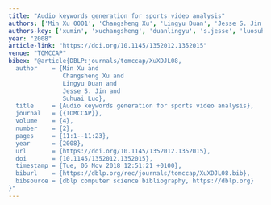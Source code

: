 ```yaml
---
title: "Audio keywords generation for sports video analysis"
authors: ['Min Xu 0001', 'Changsheng Xu', 'Lingyu Duan', 'Jesse S. Jin', 'Suhuai Luo']
authors-key: ['xumin', 'xuchangsheng', 'duanlingyu', 's.jesse', 'luosuhuai']
year: "2008"
article-link: "https://doi.org/10.1145/1352012.1352015"
venue: "TOMCCAP"
bibex: "@article{DBLP:journals/tomccap/XuXDJL08,
  author    = {Min Xu and
               Changsheng Xu and
               Lingyu Duan and
               Jesse S. Jin and
               Suhuai Luo},
  title     = {Audio keywords generation for sports video analysis},
  journal   = {{TOMCCAP}},
  volume    = {4},
  number    = {2},
  pages     = {11:1--11:23},
  year      = {2008},
  url       = {https://doi.org/10.1145/1352012.1352015},
  doi       = {10.1145/1352012.1352015},
  timestamp = {Tue, 06 Nov 2018 12:51:21 +0100},
  biburl    = {https://dblp.org/rec/journals/tomccap/XuXDJL08.bib},
  bibsource = {dblp computer science bibliography, https://dblp.org}
}"
---
```

